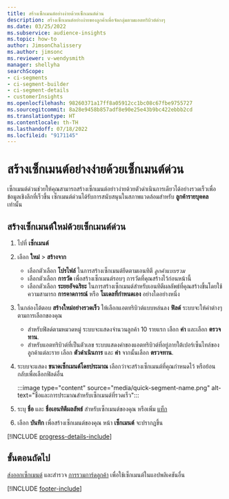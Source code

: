 ```yaml
---
title: สร้างเซ็กเมนต์อย่างง่ายด้วยเซ็กเมนต์ด่วน
description: สร้างเซ็กเมนต์อย่างง่ายของลูกค้าเพื่อจัดกลุ่มตามแอตทริบิวต์ต่างๆ
ms.date: 03/25/2022
ms.subservice: audience-insights
ms.topic: how-to
author: JimsonChalissery
ms.author: jimsonc
ms.reviewer: v-wendysmith
manager: shellyha
searchScope:
- ci-segments
- ci-segment-builder
- ci-segment-details
- customerInsights
ms.openlocfilehash: 98260371a17ff8a05912cc1bc08c67fbe9755727
ms.sourcegitcommit: 8a28e9458b857adf8e90e25e43b9bc422ebbb2cd
ms.translationtype: HT
ms.contentlocale: th-TH
ms.lasthandoff: 07/18/2022
ms.locfileid: "9171145"
---
```

# <a name="create-simple-segments-with-quick-segments"></a>สร้างเซ็กเมนต์อย่างง่ายด้วยเซ็กเมนต์ด่วน

เซ็กเมนต์ด่วนช่วยให้คุณสามารถสร้างเซ็กเมนต์อย่าวง่ายด้วยตัวดำเนินการเดียวได้อย่างรวดเร็วเพื่อข้อมูลเชิงลึกที่เร็วขึ้น เซ็กเมนต์ด่วนได้รับการสนับสนุนในสภาพแวดล้อมสำหรับ **ลูกค้ารายบุคคล** เท่านั้น

## <a name="create-a-new-segment-with-quick-segments"></a>สร้างเซ็กเมนต์ใหม่ด้วยเซ็กเมนต์ด่วน

1. ไปที่ **เซ็กเมนต์**

1. เลือก **ใหม่** > **สร้างจาก**
   - เลือกตัวเลือก **โปรไฟล์** ในการสร้างเซ็กเมนต์ยึดตามเอนทิตี *ลูกค้าแบบรวม*
   - เลือกตัวเลือก **การวัด** เพื่อสร้างเซ็กเมนต์รอบๆ การวัดที่คุณสร้างไว้ก่อนหน้านี้
   - เลือกตัวเลือก **ระยยอัจฉริยะ** ในการสร้างเซ็กเมนต์สำหรับเอนทิตีผลลัพธ์ที่คุณสร้างขึ้นโดยใช้ความสามารถ **การคาดการณ์** หรือ **โมเดลที่กำหนดเอง** อย่างใดอย่างหนึ่ง

1. ในกล่องโต้ตอบ **สร้างใหม่อย่างรวดเร็ว** ให้เลือกแอตทริบิวต์แบบหล่นลง **ฟิลด์** ระบบจะให้ค่าต่างๆ ตามการเลือกของคุณ
   - สำหรับฟิลด์ตามหมวดหมู่ ระบบจะแสดงจำนวนลูกค้า 10 รายแรก เลือก **ค่า** และเลือก **ตรวจทาน**.
   - สำหรับแอตทริบิวต์ที่เป็นตัวเลข ระบบแสดงค่าของแอตทริบิวต์ที่อยู่ภายใต้เปอร์เซ็นไทล์ของลูกค้าแต่ละราย เลือก **ตัวดำเนินการ** และ **ค่า** จากนั้นเลือก **ตรวจทาน**.

1. ระบบจะแสดง **ขนาดเซ็กเมนต์โดยประมาณ** เลือกว่าจะสร้างเซ็กเมนต์ที่คุณกำหนดไว้ หรือย้อนกลับเพื่อเลือกฟิลด์อื่น

   :::image type="content" source="media/quick-segment-name.png" alt-text="ชื่อและการประมาณสำหรับเซ็กเมนต์ที่รวดเร็ว":::

1. ระบุ **ชื่อ** และ **ชื่อเอนทิตีผลลัพธ์** สำหรับเซ็กเมนต์ของคุณ หรือเพิ่ม [แท็ก](work-with-tags-columns.md#manage-tags)

1. เลือก **บันทึก** เพื่อสร้างเซ็กเมนต์ของคุณ หน้า **เซ็กเมนต์** จะปรากฏขึ้น

[!INCLUDE [progress-details-include](includes/progress-details-pane.md)]

## <a name="next-steps"></a>ขั้นตอนถัดไป

[ส่งออกเซ็กเมนต์](export-destinations.md) และสำรวจ [การรวมการ์ดลูกค้า](customer-card-add-in.md) เพื่อใช้เซ็กเมนต์ในแอปพลิเคชันอื่น

[!INCLUDE [footer-include](includes/footer-banner.md)]
